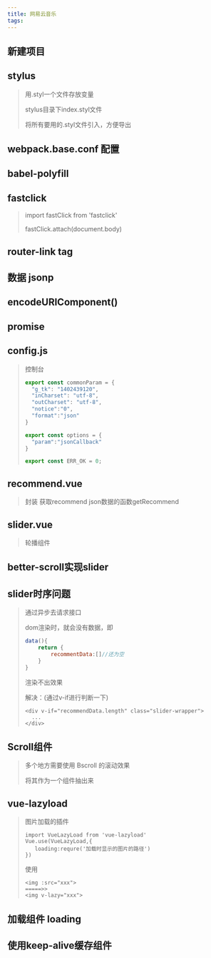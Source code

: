 ```yaml
---
title: 网易云音乐
tags:
---
```


## 新建项目

## stylus

> 用.styl一个文件存放变量
>
>
>
> stylus目录下index.styl文件
>
> 将所有要用的.styl文件引入，方便导出

## webpack.base.conf 配置

## babel-polyfill

## fastclick

> import fastClick from 'fastclick'
>
> fastClick.attach(document.body)

## router-link tag

## 数据 jsonp

## encodeURIComponent()

## promise

## config.js

> 控制台
>
> ```js
> export const commonParam = {
>   "g_tk": "1402439120",
>   "inCharset": "utf-8",
>   "outCharset": "utf-8",
>   "notice":"0",
>   "format":"json"
> }
> 
> export const options = {
>   "param":"jsonCallback"
> }
> 
> export const ERR_OK = 0;
> ```

## recommend.vue

> 封装 获取recommend json数据的函数getRecommend

## slider.vue

> 轮播组件

## better-scroll实现slider

## slider时序问题

> 通过异步去请求接口
>
> dom渲染时，就会没有数据，即
>
> ```js
> data(){
>     return {
>         recommentData:[]//还为空
>     }
> }
> ```
>
> 渲染不出效果
>
> 解决：(通过v-if进行判断一下)
>
> ```vue
> <div v-if="recommendData.length" class="slider-wrapper">
> 	...
> </div>
> ```



## Scroll组件

>多个地方需要使用 Bscroll 的滚动效果
>
>将其作为一个组件抽出来



## vue-lazyload

>图片加载的插件
>
>```````````vue
>import VueLazyLoad from 'vue-lazyload'
>Vue.use(VueLazyLoad,{
>    loading:requre('加载时显示的图片的路径')
>})
>```````````
>
>使用
>
>```vue
><img :src="xxx">
>=====>>
><img v-lazy="xxx">
>```

## 加载组件 loading

## 使用keep-alive缓存组件


